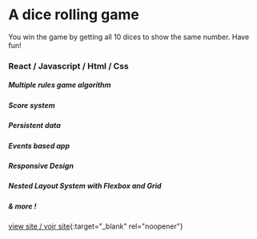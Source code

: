 # A dice rolling game 

You win the game by getting all 10 dices to show the same number. Have fun!

### React / Javascript / Html / Css

##### Multiple rules game algorithm
##### Score system
##### Persistent data
##### Events based app
##### Responsive Design
##### Nested Layout System with Flexbox and Grid
##### & more !

[view site / voir site](https://florencebastaraud.github.io/dice-game/){:target="_blank" rel="noopener"}